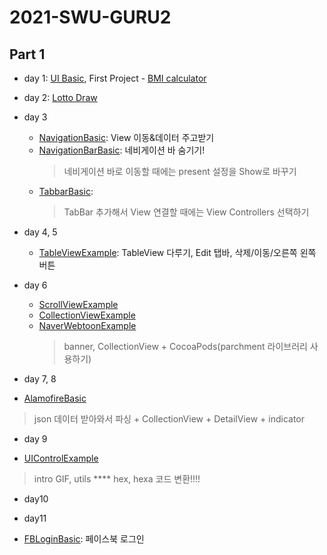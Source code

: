 # 2021-SWU-GURU2
## Part 1
* day 1: [UI Basic](https://github.com/lollin0/2021-SWU-GURU2/tree/main/UIBasic), First Project - [BMI calculator](https://github.com/lollin0/2021-SWU-GURU2/tree/main/FristProject)
* day 2: [Lotto Draw](https://github.com/lollin0/2021-SWU-GURU2/tree/main/LottoDraw)
* day 3
  - [NavigationBasic](https://github.com/lollin0/2021-SWU-GURU2/tree/main/NavigationBasic): View 이동&데이터 주고받기
  - [NavigationBarBasic](https://github.com/lollin0/2021-SWU-GURU2/tree/main/NavigationBarBasic): 네비게이션 바 숨기기!
    > 네비게이션 바로 이동할 때에는 present 설정을 Show로 바꾸기
  - [TabbarBasic](https://github.com/lollin0/2021-SWU-GURU2/tree/main/TabbarBasic):
    > TabBar 추가해서 View 연결할 때에는 View Controllers 선택하기
* day 4, 5
  - [TableViewExample](https://github.com/lollin0/2021-SWU-GURU2/tree/main/TableViewExample): TableView 다루기, Edit 탭바, 삭제/이동/오른쪽 왼쪽 버튼
* day 6
  - [ScrollViewExample]()
  - [CollectionViewExample]()
  - [NaverWebtoonExample]()
    > banner, CollectionView + CocoaPods(parchment 라이브러리 사용하기)

* day 7, 8
 - [AlamofireBasic]()
 > json 데이터 받아와서 파싱 + CollectionView + DetailView + indicator

* day 9
 - [UIControlExample]()
  > intro GIF, utils **** hex, hexa 코드 변환!!!!

* day10

* day11
 - [FBLoginBasic](): 페이스북 로그인
